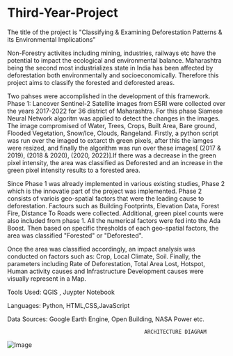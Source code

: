 # Third-Year-Project
The title of the project is "Classifying &amp; Examining Deforestation Patterns &amp; its Environmental Implications"

Non-Forestry activites including mining, industries, railways etc have the potential to impact the ecological and environmental balance.
Maharashtra being the second most industrializes state in India has been affected by deforestation both environmentally and socioeconomically. 
Therefore this project aims to classify the forested and deforested areas. 

Two pahses were accomplished in the development of this framework.
Phase 1: Lancover Sentinel-2 Satellite images from ESRI were collected over the years 2017-2022 for 36 district of Maharashtra. For this phase Siamese Neural Network algoritm was applied to detect the changes in the images. The image compromised of Water, Trees, Crops, Built Area, Bare ground, Flooded Vegetation, Snow/Ice, Clouds, Rangeland. Firstly, a python script was run over the imaged to extarct th green pixels, after this the iamges were resized, and finally the algorithm was run over these images[ (2017 & 2019), (2018 & 2020), (2020, 2022)].If there was a decrease in the green pixel intensity, the area was classified as Deforested and an increase in the green pixel intensity results to a forested area.

Since Phase 1 was already implemented in various existing studies, Phase 2 which is the innovatie part of the project was implemented.
Phase 2 consists of variois geo-spatial factors that were the leading cause to deforestation. Factours such as Building Footprints, Elevation Data, Forest Fire, Distance To Roads were collected.
Additional, green pixel counts were also included from phase 1. All the numerical factors were fed into the Ada Boost. Then based on specific thresholds of each geo-spatial factors, the area was classified "Forested" or "Deforested".

Once the area was classified accordingly, an impact analysis was conducted on factors such as: Crop, Local Climate, Soil. Finally, the parameters including Rate of Deforestation, Total Area Lost, Hotspot, Human activity causes and Infrastructure Development causes were visually represent in a Map.

 Tools Used: QGIS , Juypter Notebook
 
 Languages: Python, HTML,CSS,JavaScript
 
 Data Sources: Google Earth Engine, Open Building, NASA Power etc.

                                                ARCHITECTURE DIAGRAM
 ![Image](https://github.com/user-attachments/assets/4c343a71-dc43-4509-b5c3-81d9aa7ebac5)
 
 
